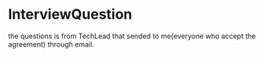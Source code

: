 # InterviewQuestion

the questions is from TechLead that sended to me(everyone who accept the agreement) through email.